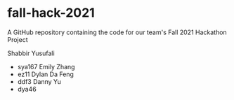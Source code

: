 # fall-hack-2021
A GitHub repository containing the code for our team's Fall 2021 Hackathon Project

Shabbir Yusufali
  - sya167
Emily Zhang
  - ez11
Dylan Da Feng
  - ddf3
 Danny Yu
  - dya46
